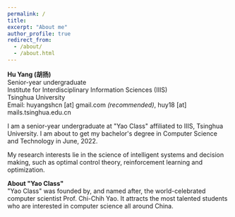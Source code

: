 ```yaml
---
permalink: /
title:
excerpt: "About me"
author_profile: true
redirect_from: 
  - /about/
  - /about.html
---
```


**Hu Yang (胡扬)**  
Senior-year undergraduate  
Institute for Interdisciplinary Information Sciences (IIIS)  
Tsinghua University  
Email: huyangshcn [at] gmail.com *(recommended)*, huy18 [at] mails.tsinghua.edu.cn

I am a senior-year undergraduate at "Yao Class" affiliated to IIIS, Tsinghua University. I am about to get my bachelor's degree in Computer Science and Technology in June, 2022.

My research interests lie in the science of intelligent systems and decision making, such as optimal control theory, reinforcement learning and optimization.

**About "Yao Class"**  
"Yao Class" was founded by, and named after, the world-celebrated computer scientist Prof. Chi-Chih Yao. It attracts the most talented students who are interested in computer science all around China.